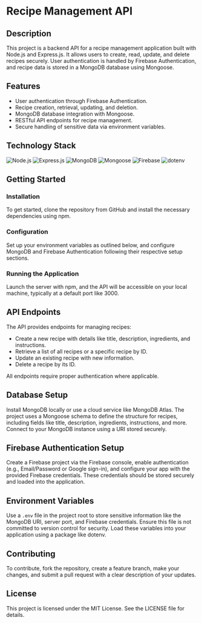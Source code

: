# Recipe Management API

## Description

This project is a backend API for a recipe management application built with Node.js and Express.js. It allows users to create, read, update, and delete recipes securely. User authentication is handled by Firebase Authentication, and recipe data is stored in a MongoDB database using Mongoose.

## Features

- User authentication through Firebase Authentication.
- Recipe creation, retrieval, updating, and deletion.
- MongoDB database integration with Mongoose.
- RESTful API endpoints for recipe management.
- Secure handling of sensitive data via environment variables.

## Technology Stack

![Node.js](https://img.shields.io/badge/Node.js-18.x-green?logo=node.js)
![Express.js](https://img.shields.io/badge/Express.js-4.x-grey?logo=express)
![MongoDB](https://img.shields.io/badge/MongoDB-7.x-brightgreen?logo=mongodb)
![Mongoose](https://img.shields.io/badge/Mongoose-8.x-blue?logo=mongoose)
![Firebase](https://img.shields.io/badge/Firebase-Auth-yellow?logo=firebase)
![dotenv](https://img.shields.io/badge/dotenv-16.x-lightgrey?logo=dotenv)

## Getting Started

### Installation

To get started, clone the repository from GitHub and install the necessary dependencies using npm.

### Configuration

Set up your environment variables as outlined below, and configure MongoDB and Firebase Authentication following their respective setup sections.

### Running the Application

Launch the server with npm, and the API will be accessible on your local machine, typically at a default port like 3000.

## API Endpoints

The API provides endpoints for managing recipes:
- Create a new recipe with details like title, description, ingredients, and instructions.
- Retrieve a list of all recipes or a specific recipe by ID.
- Update an existing recipe with new information.
- Delete a recipe by its ID.

All endpoints require proper authentication where applicable.

## Database Setup

Install MongoDB locally or use a cloud service like MongoDB Atlas. The project uses a Mongoose schema to define the structure for recipes, including fields like title, description, ingredients, instructions, and more. Connect to your MongoDB instance using a URI stored securely.

## Firebase Authentication Setup

Create a Firebase project via the Firebase console, enable authentication (e.g., Email/Password or Google sign-in), and configure your app with the provided Firebase credentials. These credentials should be stored securely and loaded into the application.

## Environment Variables

Use a `.env` file in the project root to store sensitive information like the MongoDB URI, server port, and Firebase credentials. Ensure this file is not committed to version control for security. Load these variables into your application using a package like dotenv.

## Contributing

To contribute, fork the repository, create a feature branch, make your changes, and submit a pull request with a clear description of your updates.

## License

This project is licensed under the MIT License. See the LICENSE file for details.
